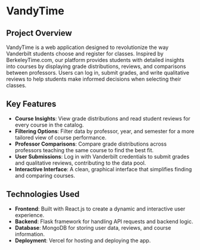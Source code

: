 # VandyTime

## Project Overview
VandyTime is a web application designed to revolutionize the way Vanderbilt students choose and register for classes. Inspired by BerkeleyTime.com, our platform provides students with detailed insights into courses by displaying grade distributions, reviews, and comparisons between professors. Users can log in, submit grades, and write qualitative reviews to help students make informed decisions when selecting their classes.

## Key Features
- **Course Insights**: View grade distributions and read student reviews for every course in the catalog.
- **Filtering Options**: Filter data by professor, year, and semester for a more tailored view of course performance.
- **Professor Comparisons**: Compare grade distributions across professors teaching the same course to find the best fit.
- **User Submissions**: Log in with Vanderbilt credentials to submit grades and qualitative reviews, contributing to the data pool.
- **Interactive Interface**: A clean, graphical interface that simplifies finding and comparing courses.

## Technologies Used
- **Frontend**: Built with React.js to create a dynamic and interactive user experience.
- **Backend**: Flask framework for handling API requests and backend logic.
- **Database**: MongoDB for storing user data, reviews, and course information.
- **Deployment**: Vercel for hosting and deploying the app.
